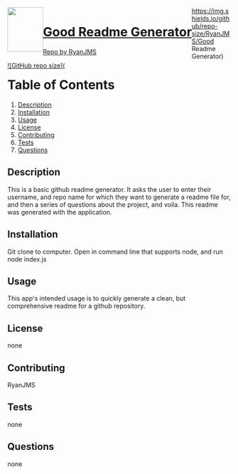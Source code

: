
  <a href="undefined" style="float:left"><img src="https://avatars0.githubusercontent.com/u/59546790?v=4" height="100" width="80">
  # Good Readme Generator
  Repo by RyanJMS
  
  
  ![GitHub repo size](https://img.shields.io/github/repo-size/RyanJMS/Good Readme Generator)
  

  # Table of Contents
  1. [Description](#Description)
  2. [Installation](#Installation)
  3. [Usage](#Usage)
  4. [License](#License)
  5. [Contributing](#Contributing)
  6. [Tests](#Tests)
  7. [Questions](#Questions)


  
  
  ## Description

  This is a basic github readme generator. It asks the user to enter their username, and repo name for which they want to generate a readme file for, and then a series of questions about the project, and voila. This readme was generated with the application.


  ## Installation

  Git clone to computer. Open in command line that supports node, and run node index.js


  ## Usage

  This app's intended usage is to quickly generate a clean, but comprehensive readme for a github repository.

  ## License

  none

  ## Contributing

  RyanJMS


  ## Tests

  none

  ## Questions

  none
  

